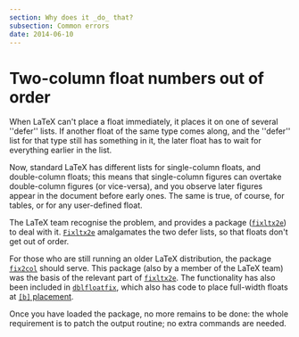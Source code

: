 ```yaml
---
section: Why does it _do_ that?
subsection: Common errors
date: 2014-06-10
---
```


# Two-column float numbers out of order

When LaTeX can't place a float immediately, it places it on one of
several ''defer'' lists.  If another float of the same type comes
along, and the ''defer'' list for that type still has something in it,
the later float has to wait for everything earlier in the list.

Now, standard LaTeX has different lists for single-column floats,
and double-column floats; this means that single-column figures can
overtake double-column figures (or vice-versa), and you observe later
figures appear in the document before early ones.  The same is true,
of course, for tables, or for any user-defined float.

The LaTeX team recognise the problem, and provides a package
([`fixltx2e`](https://ctan.org/pkg/fixltx2e)) to deal with it.  [`Fixltx2e`](https://ctan.org/pkg/Fixltx2e) amalgamates
the two defer lists, so that floats don't get out of order.

For those who are still running an older LaTeX distribution, the
package [`fix2col`](https://ctan.org/pkg/fix2col) should serve.  This package (also by a
member of the LaTeX team) was the basis of the relevant part of
[`fixltx2e`](https://ctan.org/pkg/fixltx2e).  The functionality has also been included in
[`dblfloatfix`](https://ctan.org/pkg/dblfloatfix), which also has code to place full-width floats
at [`[b]` placement](FAQ-2colfloat.md).

Once you have loaded the package, no more remains to be done: the
whole requirement is to patch the output routine; no extra commands
are needed.

